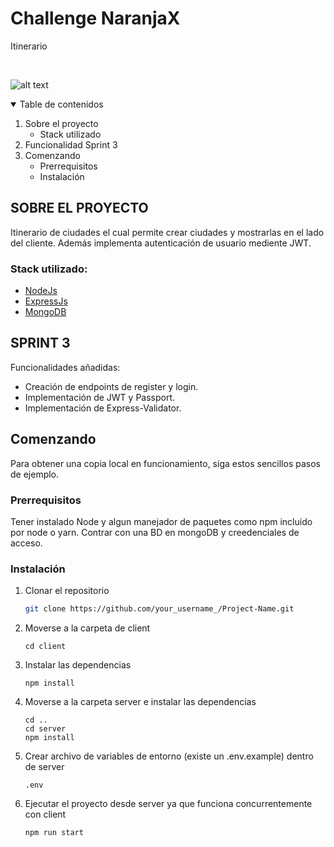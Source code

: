 # Challenge NaranjaX
Itinerario


<!-- PROJECT LOGO -->
<br />
<p align="center">
  
  ![alt text](https://user-images.githubusercontent.com/32559854/128974914-00278edc-b43e-4620-b7ad-7da50dfbcd0b.png)
  
</p>

<!-- TABLE OF CONTENTS -->
<details open="open">
  <summary>Table de contenidos </summary>
  <ol>
    <li>
      <a>Sobre el proyecto</a>
      <ul>
        <li><a>Stack utilizado</a></li>
      </ul>
    </li>
    <li><a>Funcionalidad Sprint 3</a></li>
    <li>
      <a>Comenzando</a>
      <ul>
        <li><a>Prerrequisitos</a></li>
        <li><a>Instalación</a></li>
      </ul>
    </li>
  </ol>
</details>

<!-- SOBRE EL PROYECTO -->
## SOBRE EL PROYECTO

Itinerario de ciudades el cual permite crear ciudades y mostrarlas en el lado del cliente. Además implementa autenticación de usuario mediente JWT. 


### Stack utilizado:

* [NodeJs](https://nodejs.org/es/)
* [ExpressJs](https://expressjs.com/es/)
* [MongoDB](https://www.mongodb.com/es)


## SPRINT 3

Funcionalidades añadidas:
* Creación de endpoints de register y login.
* Implementación de JWT y Passport.
* Implementación de Express-Validator.

## Comenzando

Para obtener una copia local en funcionamiento, siga estos sencillos pasos de ejemplo.

### Prerrequisitos

Tener instalado Node y algun manejador de paquetes como npm incluído por node o yarn. Contrar con una BD en mongoDB y creedenciales de acceso.

### Instalación

1. Clonar el repositorio
   ```sh
   git clone https://github.com/your_username_/Project-Name.git
   ```
2. Moverse a la carpeta de client
   ```
   cd client
   ```
3. Instalar las dependencias
   ```
   npm install
   ```
3. Moverse a la carpeta server e instalar las dependencias
   ```
   cd ..
   cd server
   npm install
   ```
4. Crear archivo de variables de entorno (existe un .env.example) dentro de server
   ```
   .env
   ```
4. Ejecutar el proyecto desde server ya que funciona concurrentemente con client
   ```
   npm run start
   ```